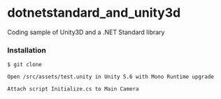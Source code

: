 # dotnetstandard_and_unity3d
Coding sample of Unity3D and a .NET Standard library

### Installation

```
$ git clone

Open /src/assets/test.unity in Unity 5.6 with Mono Runtime upgrade

Attach script Initialize.cs to Main Camera
```

